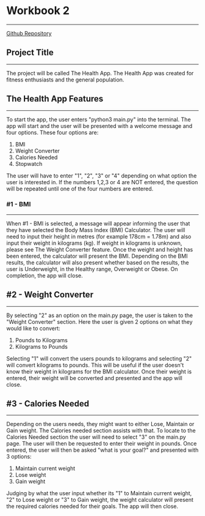 # Workbook 2
---


[Github Repository](https://github.com/JordanWalling/workbook2)

## Project Title 
---
The project will be called The Health App. The Health App was created for fitness enthusiasts and the general population. 

## The Health App Features
---

To start the app, the user enters "python3 main.py" into the terminal. The app will start and the user will be presented with a welcome message and four options. These four options are:
1. BMI
2. Weight Converter 
3. Calories Needed
4. Stopwatch 

The user will have to enter "1", "2", "3" or "4" depending on what option the user is interested in. If the numbers 1,2,3 or 4 are NOT entered, the question will be repeated until one of the four numbers are entered. 

### #1 - BMI
---

When #1 - BMI is selected, a message will appear informing the user that they have selected the Body Mass Index (BMI) Calculator. The user will need to input their height in metres (for example 178cm = 1.78m) and also input their weight in kilograms (kg). If weight in kilograms is unknown, please see The Weight Converter feature. Once the weight and height has been entered, the calculator will present the BMI. Depending on the BMI results, the calculator will also present whether based on the results, the user is Underweight, in the Healthy range, Overweight or Obese. On completion, the app will close. 

## #2 - Weight Converter 
---
By selecting "2" as an option on the main.py page, the user is taken to the "Weight Converter" section. Here the user is given 2 options on what they would like to convert: 
1. Pounds to Kilograms
2. Kilograms to Pounds

Selecting "1" will convert the users pounds to kilograms and selecting "2" will convert kilograms to pounds. This will be useful if the user doesn't know their weight in kilograms for the BMI calculator. Once their weight is entered, their weight will be converted and presented and the app will close. 

## #3 - Calories Needed
---

Depending on the users needs, they might want to either Lose, Maintain or Gain weight. The Calories needed section assists with that. To locate to the Calories Needed section the user will need to select "3" on the main.py page. The user will then be requested to enter their weight in pounds. Once entered, the user will then be asked "what is your goal?" and presented with 3 options:
1. Maintain current weight 
2. Lose weight 
3. Gain weight 

Judging by what the user input whether its "1" to Maintain current weight, "2" to Lose weight or "3" to Gain weight, the weight calculator will present the required calories needed for their goals. The app will then close. 